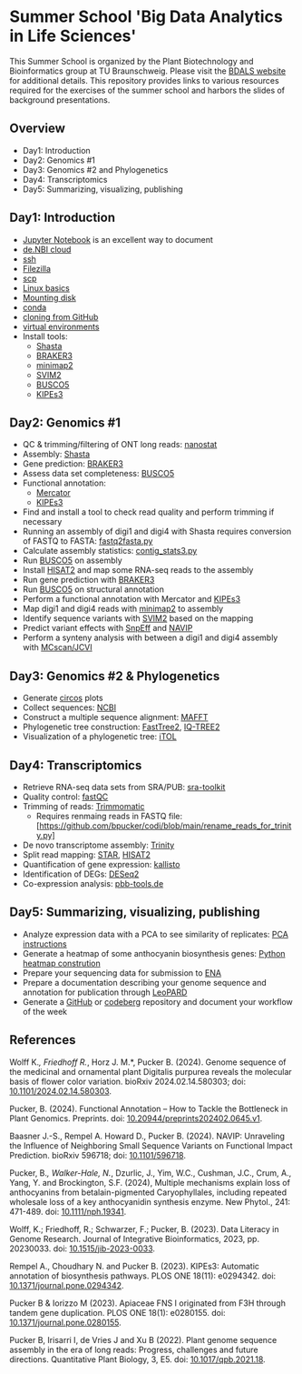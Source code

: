 # Summer School 'Big Data Analytics in Life Sciences'

This Summer School is organized by the Plant Biotechnology and Bioinformatics group at TU Braunschweig. Please visit the [BDALS website](https://www.tu-braunschweig.de/en/ifp/pbb/teaching/bdals) for additional details. This repository provides links to various resources required for the exercises of the summer school and harbors the slides of background presentations.

## Overview
- Day1: Introduction
- Day2: Genomics #1
- Day3: Genomics #2 and Phylogenetics
- Day4: Transcriptomics
- Day5: Summarizing, visualizing, publishing


## Day1: Introduction
- [Jupyter Notebook](https://jupyter.org/) is an excellent way to document
- [de.NBI cloud](https://www.denbi.de/cloud)
- [ssh](https://en.wikipedia.org/wiki/Secure_Shell)
- [Filezilla](https://filezilla-project.org/)
- [scp](https://www.freecodecamp.org/news/scp-linux-command-example-how-to-ssh-file-transfer-from-remote-to-local/)
- [Linux basics](https://ubuntu.com/tutorials/command-line-for-beginners)
- [Mounting disk](https://superuser.com/questions/134734/how-to-mount-a-drive-from-terminal-in-ubuntu)
- [conda](https://conda.io/projects/conda/en/latest/user-guide/getting-started.html)
- [cloning from GitHub](https://docs.github.com/en/repositories/creating-and-managing-repositories/cloning-a-repository)
- [virtual environments](https://docs.python.org/3/library/venv.html)
- Install tools:
    - [Shasta](https://github.com/paoloshasta/shasta)
    - [BRAKER3](https://github.com/Gaius-Augustus/BRAKER)
    - [minimap2](https://github.com/lh3/minimap2)
    - [SVIM2](https://github.com/eldariont/svim)
    - [BUSCO5](https://busco.ezlab.org/busco_userguide.html)
    - [KIPEs3](https://github.com/bpucker/KIPEs)


## Day2: Genomics #1
- QC & trimming/filtering of ONT long reads: [nanostat](https://github.com/wdecoster/nanostat)
- Assembly: [Shasta](https://github.com/paoloshasta/shasta)
- Gene prediction: [BRAKER3](https://github.com/Gaius-Augustus/BRAKER)
- Assess data set completeness: [BUSCO5](https://busco.ezlab.org/busco_userguide.html)
- Functional annotation:
    - [Mercator](https://www.plabipd.de/mercator_main.html)
    - [KIPEs3](https://github.com/bpucker/KIPEs)
- Find and install a tool to check read quality and perform trimming if necessary
- Running an assembly of digi1 and digi4 with Shasta requires conversion of FASTQ to FASTA: [fastq2fasta.py](https://github.com/bpucker/PBBtools/blob/main/collection/fastq2fasta.py)
- Calculate assembly statistics: [contig_stats3.py](https://github.com/bpucker/GenomeAssembly/blob/main/contig_stats3.py)
- Run [BUSCO5](https://busco.ezlab.org/busco_userguide.html) on assembly
- Install [HISAT2](http://daehwankimlab.github.io/hisat2/) and map some RNA-seq reads to the assembly
- Run gene prediction with [BRAKER3](https://github.com/Gaius-Augustus/BRAKER)
- Run [BUSCO5](https://busco.ezlab.org/busco_userguide.html) on structural annotation
- Perform a functional annotation with Mercator and [KIPEs3](https://github.com/bpucker/KIPEs)
- Map digi1 and digi4 reads with [minimap2](https://github.com/lh3/minimap2) to assembly
- Identify sequence variants with [SVIM2](https://github.com/eldariont/svim) based on the mapping
- Predict variant effects with [SnpEff](https://pcingola.github.io/SnpEff/) and [NAVIP](https://github.com/bpucker/NAVIP)
- Perform a synteny analysis with between a digi1 and digi4 assembly with [MCscan/JCVI](https://github.com/tanghaibao/jcvi/wiki/MCscan-(Python-version))


## Day3: Genomics #2 & Phylogenetics
- Generate [circos](https://circos.ca/) plots
- Collect sequences: [NCBI](https://www.ncbi.nlm.nih.gov/)
- Construct a multiple sequence alignment: [MAFFT](https://mafft.cbrc.jp/alignment/server/index.html)
- Phylogenetic tree construction: [FastTree2](http://www.microbesonline.org/fasttree/), [IQ-TREE2](http://www.iqtree.org/)
- Visualization of a phylogenetic tree: [iTOL](https://itol.embl.de/)


## Day4: Transcriptomics
- Retrieve RNA-seq data sets from SRA/PUB: [sra-toolkit](https://github.com/ncbi/sra-tools)
- Quality control: [fastQC](https://github.com/s-andrews/FastQC)
- Trimming of reads: [Trimmomatic](http://www.usadellab.org/cms/?page=trimmomatic)
    - Requires renmaing reads in FASTQ file: [https://github.com/bpucker/codi/blob/main/rename_reads_for_trinity.py]
- De novo transcriptome assembly: [Trinity](https://github.com/trinityrnaseq/trinityrnaseq/wiki)
- Split read mapping: [STAR](https://physiology.med.cornell.edu/faculty/skrabanek/lab/angsd/lecture_notes/STARmanual.pdf), [HISAT2](http://daehwankimlab.github.io/hisat2/)
- Quantification of gene expression: [kallisto](https://github.com/pachterlab/kallisto)
- Identification of DEGs: [DESeq2](https://bioconductor.org/packages/release/bioc/html/DESeq2.html)
- Co-expression analysis: [pbb-tools.de](https://pbb-tools.de/)


## Day5: Summarizing, visualizing, publishing
- Analyze expression data with a PCA to see similarity of replicates: [PCA instructions](https://bioconductor.org/packages/release/bioc/html/pcaExplorer.html)
- Generate a heatmap of some anthocyanin biosynthesis genes: [Python heatmap constrution](https://seaborn.pydata.org/generated/seaborn.heatmap.html)
- Prepare your sequencing data for submission to [ENA](https://ena-docs.readthedocs.io/en/latest/)
- Prepare a documentation describing your genome sequence and annotation for publication through [LeoPARD](https://leopard.tu-braunschweig.de/content/index.xml)
- Generate a [GitHub](https://github.com/) or [codeberg](https://codeberg.org/) repository and document your workflow of the week


## References

Wolff K.*, Friedhoff R.*, Horz J. M.*, Pucker B. (2024). Genome sequence of the medicinal and ornamental plant Digitalis purpurea reveals the molecular basis of flower color variation. bioRxiv 2024.02.14.580303; doi: [10.1101/2024.02.14.580303](https://doi.org/10.1101/2024.02.14.580303).

Pucker, B. (2024). Functional Annotation – How to Tackle the Bottleneck in Plant Genomics. Preprints. doi: [10.20944/preprints202402.0645.v1](https://doi.org/10.20944/preprints202402.0645.v1).

Baasner J.-S., Rempel A. Howard D., Pucker B. (2024). NAVIP: Unraveling the Influence of Neighboring Small Sequence Variants on Functional Impact Prediction. bioRxiv 596718; doi: [10.1101/596718](https://doi.org/10.1101/596718).

Pucker, B.*, Walker-Hale, N.*, Dzurlic, J., Yim, W.C., Cushman, J.C., Crum, A., Yang, Y. and Brockington, S.F. (2024), Multiple mechanisms explain loss of anthocyanins from betalain-pigmented Caryophyllales, including repeated wholesale loss of a key anthocyanidin synthesis enzyme. New Phytol., 241: 471-489. doi: [10.1111/nph.19341](https://doi.org/10.1111/nph.19341).

Wolff, K.; Friedhoff, R.; Schwarzer, F.; Pucker, B. (2023). Data Literacy in Genome Research. Journal of Integrative Bioinformatics, 2023, pp. 20230033. doi: [10.1515/jib-2023-0033](https://doi.org/10.1515/jib-2023-0033).

Rempel A., Choudhary N. and Pucker B. (2023). KIPEs3: Automatic annotation of biosynthesis pathways. PLOS ONE 18(11): e0294342. doi: [10.1371/journal.pone.0294342](https://doi.org/10.1371/journal.pone.0294342).

Pucker B & Iorizzo M (2023). Apiaceae FNS I originated from F3H through tandem gene duplication. PLOS ONE 18(1): e0280155. doi: [10.1371/journal.pone.0280155](https://doi.org/10.1371/journal.pone.0280155).

Pucker B, Irisarri I, de Vries J and Xu B (2022). Plant genome sequence assembly in the era of long reads: Progress, challenges and future directions. Quantitative Plant Biology, 3, E5. doi: [10.1017/qpb.2021.18](https://doi.org/10.1017/qpb.2021.18).

